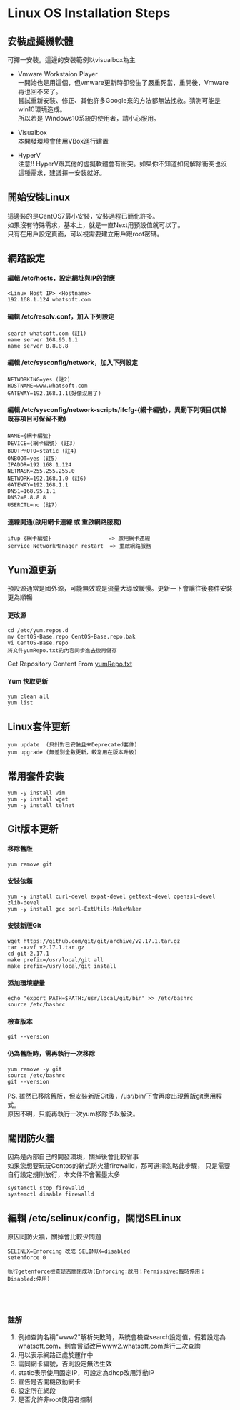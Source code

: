 # Linux OS Installation Steps


## 安裝虛擬機軟體
可擇一安裝。這邊的安裝範例以visualbox為主

 - Vmware Workstaion Player<br/>
   一開始也是用這個，但vmware更新時卻發生了嚴重死當，重開後，Vmware再也回不來了。<br/>
  嘗試重新安裝、修正、其他許多Google來的方法都無法挽救。猜測可能是win10環境造成。<br/>
  所以若是 Windows10系統的使用者，請小心服用。

 - Visualbox<br/>
   本開發環境會使用VBox進行建置

 - HyperV<br/>
   注意!! HyperV跟其他的虛擬軟體會有衝突。如果你不知道如何解除衝突也沒這種需求，建議擇一安裝就好。

## 開始安裝Linux
這邊裝的是CentOS7最小安裝，安裝過程已簡化許多。<br/>
如果沒有特殊需求，基本上，就是一直Next用預設值就可以了。<br/>
只有在用戶設定頁面，可以視需要建立用戶跟root密碼。

## 網路設定
#### 編輯 /etc/hosts，設定網址與IP的對應
```
<Linux Host IP> <Hostname>
192.168.1.124 whatsoft.com
```
#### 編輯 /etc/resolv.conf，加入下列設定
```
search whatsoft.com (註1)
name server 168.95.1.1
name server 8.8.8.8
```
#### 編輯 /etc/sysconfig/network，加入下列設定
```
NETWORKING=yes (註2)
HOSTNAME=www.whatsoft.com
GATEWAY=192.168.1.1(好像沒用了)
```
#### 編輯 /etc/sysconfig/network-scripts/ifcfg-{網卡編號}，異動下列項目(其餘既存項目可保留不動)
```
NAME={網卡編號}
DEVICE={網卡編號} (註3)
BOOTPROTO=static (註4)
ONBOOT=yes (註5)
IPADDR=192.168.1.124
NETMASK=255.255.255.0
NETWORK=192.168.1.0 (註6)
GATEWAY=192.168.1.1
DNS1=168.95.1.1
DNS2=8.8.8.8
USERCTL=no (註7)
```
#### 連線開通(啟用網卡連線 或 重啟網路服務)
```
ifup {網卡編號}                  => 啟用網卡連線
service NetworkManager restart  => 重啟網路服務
```

## Yum源更新
預設源通常是國外源，可能無效或是流量大導致緩慢。更新一下會讓往後套件安裝更為順暢
#### 更改源
```
cd /etc/yum.repos.d
mv CentOS-Base.repo CentOS-Base.repo.bak
vi CentOS-Base.repo
將文件yumRepo.txt的內容同步進去後再儲存
```
Get Repository Content From [yumRepo.txt](https://github.com/Internaltide/Laradep/blob/master/documents/yumRepo.txt)

#### Yum 快取更新
```
yum clean all
yum list
```

## Linux套件更新
```
yum update  (只針對已安裝且未Deprecated套件)
yum upgrade (無差別全數更新，較常用在版本升級)
```

## 常用套件安裝
```
yum -y install vim
yum -y install wget
yum -y install telnet
```

## Git版本更新
#### 移除舊版
```
yum remove git
```
#### 安裝依賴
```
yum -y install curl-devel expat-devel gettext-devel openssl-devel zlib-devel
yum -y install gcc perl-ExtUtils-MakeMaker
```
#### 安裝新版Git
```
wget https://github.com/git/git/archive/v2.17.1.tar.gz
tar -xzvf v2.17.1.tar.gz
cd git-2.17.1
make prefix=/usr/local/git all
make prefix=/usr/local/git install
```
#### 添加環境變量
```
echo "export PATH=$PATH:/usr/local/git/bin" >> /etc/bashrc
source /etc/bashrc
```
#### 檢查版本
```
git --version
```
#### 仍為舊版時，需再執行一次移除
```
yum remove -y git
source /etc/bashrc
git --version
```
PS. 雖然已移除舊版，但安裝新版Git後，/usr/bin/下會再度出現舊版git應用程式。<br/>
      原因不明，只能再執行一次yum移除予以解決。

## 關閉防火牆
因為是內部自己的開發環境，關掉後會比較省事<br/>
如果您想要玩玩Centos的新式防火牆firewalld，那可選擇忽略此步驟，
只是需要自行設定規則放行，本文件不會著墨太多
```
systemctl stop firewalld
systemctl disable firewalld
```

## 編輯 /etc/selinux/config，關閉SELinux
原因同防火牆，關掉會比較少問題
```
SELINUX=Enforcing 改成 SELINUX=disabled
setenforce 0

執行getenforce檢查是否關閉成功(Enforcing:啟用；Permissive:臨時停用；Disabled:停用)
```

<br/><br/>
### 註解
1. 例如查詢名稱"www2"解析失敗時，系統會檢查search設定值，假若設定為 whatsoft.com，則會嘗試改用www2.whatsoft.com進行二次查詢
2. 用以表示網路正處於運作中
3. 需同網卡編號，否則設定無法生效
4. static表示使用固定IP，可設定為dhcp改用浮動IP
5. 宣告是否開機啟動網卡
6. 設定所在網段
7. 是否允許非root使用者控制